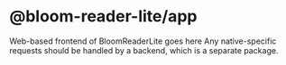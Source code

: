 # @bloom-reader-lite/app
Web-based frontend of BloomReaderLite goes here
Any native-specific requests should be handled by a backend, which is a separate package.